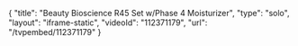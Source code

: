 {
    "title": "Beauty Bioscience R45 Set w\/Phase 4   Moisturizer",
    "type": "solo",
    "layout": "iframe-static",
    "videoId": "112371179",
    "url": "\/tvpembed\/112371179"
}